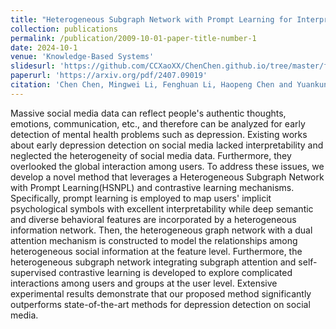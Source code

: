 ```yaml
---
title: "Heterogeneous Subgraph Network with Prompt Learning for Interpretable Depression Detection on Social Media"
collection: publications
permalink: /publication/2009-10-01-paper-title-number-1
date: 2024-10-1
venue: 'Knowledge-Based Systems'
slidesurl: 'https://github.com/CCXaoXX/ChenChen.github.io/tree/master/files/slides1.pdf'
paperurl: 'https://arxiv.org/pdf/2407.09019'
citation: 'Chen Chen, Mingwei Li, Fenghuan Li, Haopeng Chen and Yuankun Lin. Heterogeneous Subgraph Network with Prompt Learning for Interpretable Depression Detection on Social Media. Knowledge-Based Systems. 2024. Conditionally Accepted. (JCR Q1, IF 8.8)'
---
```


Massive social media data can reflect people's authentic thoughts, emotions, communication, etc., and therefore can be analyzed for early detection of mental health problems such as depression. Existing works about early depression detection on social media lacked interpretability and neglected the heterogeneity of social media data. Furthermore, they overlooked the global interaction among users. To address these issues, we develop a novel method that leverages a Heterogeneous Subgraph Network with Prompt Learning(HSNPL) and contrastive learning mechanisms. Specifically, prompt learning is employed to map users' implicit psychological symbols with excellent interpretability while deep semantic and diverse behavioral features are incorporated by a heterogeneous information network. Then, the heterogeneous graph network with a dual attention mechanism is constructed to model the relationships among heterogeneous social information at the feature level. Furthermore, the heterogeneous subgraph network integrating subgraph attention and self-supervised contrastive learning is developed to explore complicated interactions among users and groups at the user level. Extensive experimental results demonstrate that our proposed method significantly outperforms state-of-the-art methods for depression detection on social media.
